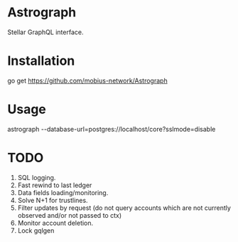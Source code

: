 Astrograph
==========

Stellar GraphQL interface.

# Installation

  go get https://github.com/mobius-network/Astrograph

# Usage

  astrograph --database-url=postgres://localhost/core?sslmode=disable

# TODO

1. SQL logging.
2. Fast rewind to last ledger
3. Data fields loading/monitoring.
5. Solve N+1 for trustlines.
6. Filter updates by request (do not query accounts which are not currently observed and/or not passed to ctx)
7. Monitor account deletion.
8. Lock gqlgen
